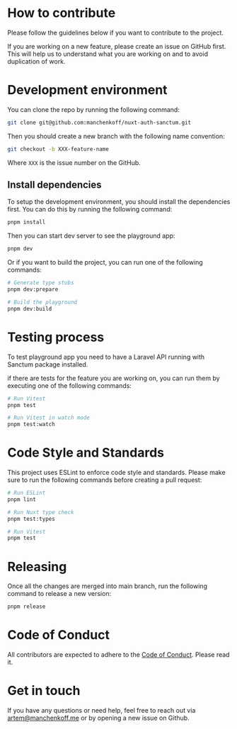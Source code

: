 # How to contribute

Please follow the guidelines below if you want to contribute to the project.

If you are working on a new feature, please create an issue on GitHub first. This will help us to understand what you are working on and to avoid duplication of work.

# Development environment

You can clone the repo by running the following command:

```bash
git clone git@github.com:manchenkoff/nuxt-auth-sanctum.git
```

Then you should create a new branch with the following name convention:

```bash
git checkout -b XXX-feature-name
```

Where `XXX` is the issue number on the GitHub.

## Install dependencies

To setup the development environment, you should install the dependencies first. You can do this by running the following command:

```bash
pnpm install
```

Then you can start dev server to see the playground app:

```bash
pnpm dev
```

Or if you want to build the project, you can run one of the following commands:

```bash
# Generate type stubs
pnpm dev:prepare

# Build the playground
pnpm dev:build
```

# Testing process

To test playground app you need to have a Laravel API running with Sanctum package installed.

if there are tests for the feature you are working on, you can run them by executing one of the following commands:

```bash
# Run Vitest
pnpm test

# Run Vitest in watch mode
pnpm test:watch
```

# Code Style and Standards

This project uses ESLint to enforce code style and standards. Please make sure to run the following commands before creating a pull request:

```bash
# Run ESLint
pnpm lint

# Run Nuxt type check
pnpm test:types

# Run Vitest
pnpm test
```

# Releasing

Once all the changes are merged into main branch, run the following command to release a new version:

```bash
pnpm release
```

# Code of Conduct

All contributors are expected to adhere to the [Code of Conduct](CODE_OF_CONDUCT.md). Please read it.

# Get in touch

If you have any questions or need help, feel free to reach out via artem@manchenkoff.me or by opening a new issue on Github.
